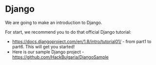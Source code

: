 # Django

We are going to make an introduction to Django.

For start, we recommend you to do that official Django tutorial:

* https://docs.djangoproject.com/en/1.8/intro/tutorial01/ - from part1 to part6. This will get you started!
* Here is our sample Django project - https://github.com/HackBulgaria/DjangoSample
